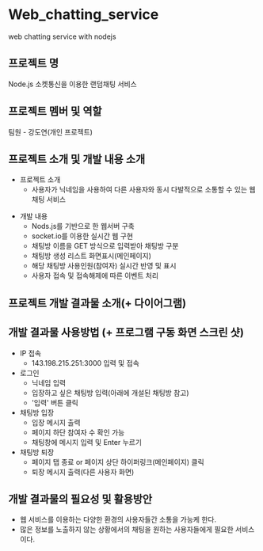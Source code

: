 # Web_chatting_service
web chatting service with nodejs

## 프로젝트 명
Node.js 소켓통신을 이용한 랜덤채팅 서비스

## 프로젝트 멤버 및 역할
팀원 - 강도연(개인 프로젝트) 

## 프로젝트 소개 및 개발 내용 소개
+ 프로젝트 소개 
  + 사용자가 닉네임을 사용하여 다른 사용자와 동시 다발적으로 소통할 수 있는 웹 채팅 서비스

* 개발 내용 
  * Nods.js를 기반으로 한 웹서버 구축
  * socket.io를 이용한 실시간 웹 구현
  * 채팅방 이름을 GET 방식으로 입력받아 채팅방 구분
  * 채팅방 생성 리스트 화면표시(메인페이지)
  * 해당 채팅방 사용인원(참여자) 실시간 반영 및 표시
  * 사용자 접속 및 접속해제에 따른 이벤트 처리

## 프로젝트 개발 결과물 소개(+ 다이어그램)
  
  
## 개발 결과물 사용방법 (+ 프로그램 구동 화면 스크린 샷)
+ IP 접속
  + 143.198.215.251:3000 입력 및 접속
+ 로그인
  + 닉네임 입력
  + 입장하고 싶은 채팅방 입력(아래에 개설된 채팅방 참고)
  + '입력' 버튼 클릭
+ 채팅방 입장
  + 입장 메시지 출력 
  + 페이지 하단 참여자 수 확인 가능
  + 채팅창에 메시지 입력 및 Enter 누르기
+ 채팅방 퇴장
  + 페이지 탭 종료 or 페이지 상단 하이퍼링크(메인페이지) 클릭
  + 퇴장 메시지 출력(다른 사용자 화면)

## 개발 결과물의 필요성 및 활용방안
+ 웹 서비스를 이용하는 다양한 환경의 사용자들간 소통을 가능케 한다. 
+ 많은 정보를 노출하지 않는 상황에서의 채팅을 원하는 사용자들에게 필요한 서비스이다.
